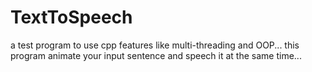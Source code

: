 # TextToSpeech
a test program to use cpp features like multi-threading and OOP...
this program animate your input sentence and speech it at the same time...
